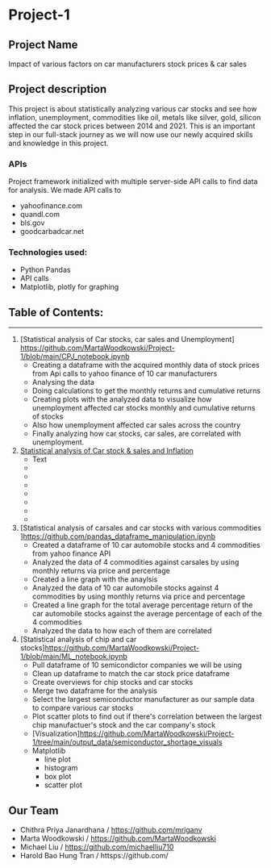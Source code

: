 # Project-1
## Project Name 
Impact of various factors on car manufacturers stock prices & car sales

## Project description 
This project is about statistically analyzing various car stocks  and see how inflation, unemployment, commodities like oil, metals like silver, gold, silicon affected the car stock prices between 2014 and 2021. This is an important step in our full-stack journey as we will now use our newly acquired skills and knowledge in this project.  

### APIs
Project framework initialized with multiple server-side API calls to  find data for analysis. We made API calls to 
* yahoofinance.com
* quandl.com
* bls.gov 
* goodcarbadcar.net


### Technologies used:
* Python Pandas 
* API calls
* Matplotlib, plotly for graphing

## Table of Contents:
_______________________________________________________________________
1. [Statistical analysis of Car stocks, car sales and Unemployment] https://github.com/MartaWoodkowski/Project-1/blob/main/CPJ_notebook.ipynb
     * Creating a dataframe with the acquired monthly data of stock prices from Api calls to yahoo finance of 10 car manufacturers
     * Analysing the data 
     * Doing calculations to get the monthly returns and cumulative returns
     * Creating plots with the analyzed data to visualize how unemployment affected car stocks monthly and cumulative returns of stocks 
     * Also how unemployment affected car sales across the country
     * Finally analyzing how car stocks, car sales, are correlated with unemployment. 
2. [Statistical analysis of Car stock & sales and Inflation](https://github.com/pandas.ipynb)
     * Text
     * 
     * 
     * 
     * 
     * 
     * 
     * 
3. [Statistical analysis of carsales and car stocks with various commodities ]https://github.com/pandas_dataframe_manipulation.ipynb
     * Created a dataframe of 10 car automobile stocks and 4 commodities from yahoo finance API
     * Analyzed the data of 4 commodities against carsales by using monthly returns via price and percentage
     * Created a line graph with the anaylsis 
     * Analyzed the data of 10 car automobile stocks against 4 commodities by using monthly returns via price and percentage
     * Created a line graph for the total average percentage return of the car automobile stocks against the average percentage of each of the 4 commodities 
     * Analyzed the data to how each of them are correlated
4. [Statistical analysis of chip and car stocks]https://github.com/MartaWoodkowski/Project-1/blob/main/ML_notebook.ipynb
     * Pull dataframe of 10 semicondictor companies we will be using
     * Clean up dataframe to match the car stock price dataframe
     * Create overviews for chip stocks and car stocks
     * Merge two dataframe for the analysis
     * Select the largest semiconductor manufacturer as our sample data to compare various car stocks
     * Plot scatter plots to find out if there's correlation between the largest chip manufactuer's stock and the car company's stock
     * [Visualization]https://github.com/MartaWoodkowski/Project-1/tree/main/output_data/semiconductor_shortage_visuals
     * Matplotlib
        * line plot
        * histogram
        * box plot
        * scatter plot

    

## Our Team
* Chithra Priya Janardhana / https://github.com/mriganv
* Marta Woodkowski / https://github.com/MartaWoodkowski
* Michael Liu / https://github.com/michaelliu710
* Harold Bao Hung Tran / httsps://github.com/

